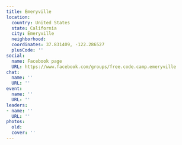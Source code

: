 ```yaml
---
title: Emeryville
location:
  country: United States
  state: California
  city: Emeryville
  neighborhood: 
  coordinates: 37.831409, -122.286527
  plusCode: ''
social:
  name: Facebook page
  URL: https://www.facebook.com/groups/free.code.camp.emeryville
chat:
  name: ''
  URL: ''
event:
  name: ''
  URL: ''
leaders:
- name: ''
  URL: ''
photos:
  old: 
  cover: ''
---
```

